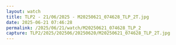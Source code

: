 ```yaml
---
layout: watch
title: TLP2 - 21/06/2025 - M20250621_074628_TLP_2T.jpg
date: 2025-06-21 07:46:28
permalink: /2025/06/21/watch/M20250621_074628_TLP_2
capture: TLP2/2025/202506/20250620/M20250621_074628_TLP_2T.jpg
---
```

